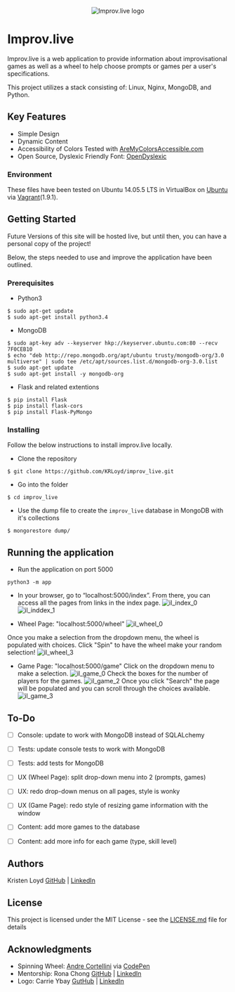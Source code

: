 <p align="center">
  <img src="https://user-images.githubusercontent.com/24781621/34276993-cc4267f2-e658-11e7-8783-8e60082179b7.png" alt="Improv.live logo"/>
</p>

# Improv.live
Improv.live is a web application to provide information about improvisational games as well as a wheel to help choose prompts or games per a user's specifications.

This project utilizes a stack consisting of: Linux, Nginx, MongoDB, and Python.


## Key Features

- Simple Design
- Dynamic Content
- Accessibility of Colors Tested with [AreMyColorsAccessible.com](http://www.aremycolorsaccessible.com)
- Open Source, Dyslexic Friendly Font: [OpenDyslexic](https://opendyslexic.org)


### Environment
These files have been tested on Ubuntu 14.05.5 LTS in VirtualBox on [Ubuntu](https://atlas.hashicorp.com/ubuntu/boxes/trusty64) via [Vagrant](https://www.vagrantup.com/)(1.9.1).

## Getting Started

Future Versions of this site will be hosted live, but until then, you can have a personal copy of the project!

Below, the steps needed to use and improve the application have been outlined.

### Prerequisites

- Python3

```
$ sudo apt-get update
$ sudo apt-get install python3.4
```

- MongoDB

```
$ sudo apt-key adv --keyserver hkp://keyserver.ubuntu.com:80 --recv 7F0CEB10
$ echo "deb http://repo.mongodb.org/apt/ubuntu trusty/mongodb-org/3.0 multiverse" | sudo tee /etc/apt/sources.list.d/mongodb-org-3.0.list
$ sudo apt-get update
$ sudo apt-get install -y mongodb-org
```

- Flask and related extentions
```
$ pip install Flask
$ pip install flask-cors
$ pip install Flask-PyMongo
```

### Installing

Follow the below instructions to install improv.live locally.

- Clone the repository
```
$ git clone https://github.com/KRLoyd/improv_live.git
```

- Go into the folder
```
$ cd improv_live
```

- Use the dump file to create the `improv_live` database in MongoDB with it's collections

```
$ mongorestore dump/
```

## Running the application

- Run the application on port 5000
```
python3 -m app
```

- In your browser, go to “localhost:5000/index”. From there, you can access all the pages from links in the index page. 
![il_index_0](https://user-images.githubusercontent.com/24781621/34277360-3a2e228c-e65a-11e7-9d8e-4d6e310b99f8.png)
![il_inddex_1](https://user-images.githubusercontent.com/24781621/34277228-b3342178-e659-11e7-9b7c-6df1ea1ddddd.png)

- Wheel Page: "localhost:5000/wheel"
![il_wheel_0](https://user-images.githubusercontent.com/24781621/34277398-5e05ceee-e65a-11e7-81d6-301e6d53afa6.png)

Once you make a selection from the dropdown menu, the wheel is populated with choices. 
Click "Spin" to have the wheel make your random selection!
![il_wheel_3](https://user-images.githubusercontent.com/24781621/34277408-67b0d2f4-e65a-11e7-9964-9f9af24800c5.png)

- Game Page: "localhost:5000/game"
Click on the dropdown menu to make a selection.
![il_game_0](https://user-images.githubusercontent.com/24781621/34277518-f419ebfe-e65a-11e7-8ff5-f31f4b84a583.png)
Check the boxes for the number of players for the games. 
![il_game_2](https://user-images.githubusercontent.com/24781621/34277507-e59d133a-e65a-11e7-96df-132dfe15bc3f.png)
Once you click "Search" the page will be populated and you can scroll through the choices available.
![il_game_3](https://user-images.githubusercontent.com/24781621/34277508-e6afc696-e65a-11e7-89a5-795a624223e0.png)



## To-Do

- [ ] Console: update to work with MongoDB instead of SQLALchemy
- [ ] Tests: update console tests to work with MongoDB
- [ ] Tests: add tests for MongoDB
- [ ] UX (Wheel Page): split drop-down menu into 2 (prompts, games)
- [ ] UX: redo drop-down menus on all pages, style is wonky
- [ ] UX (Game Page): redo style of resizing game information with the window
- [ ] Content: add more games to the database
- [ ] Content: add more info for each game (type, skill level)


## Authors

Kristen Loyd   [GitHub](https://github.com/KRLoyd)  |  [LinkedIn](https://www.linkedin.com/in/kristen-loyd-34984a92/)

## License

This project is licensed under the MIT License - see the [LICENSE.md](LICENSE.md) file for details

## Acknowledgments

* Spinning Wheel: [Andre Cortellini](https://codepen.io/AndreCortellini/) via [CodePen](https://codepen.io/AndreCortellini/pen/vERwmL?page=1&)
* Mentorship: Rona Chong   [GitHub](https://github.com/ronachong)  |  [LinkedIn](https://www.linkedin.com/in/rona-chong-15b167b6/)
* Logo: Carrie Ybay   [GutHub](https://github.com/hicarrie)  |  [LinkedIn](https://www.linkedin.com/in/carrie-ybay/)
